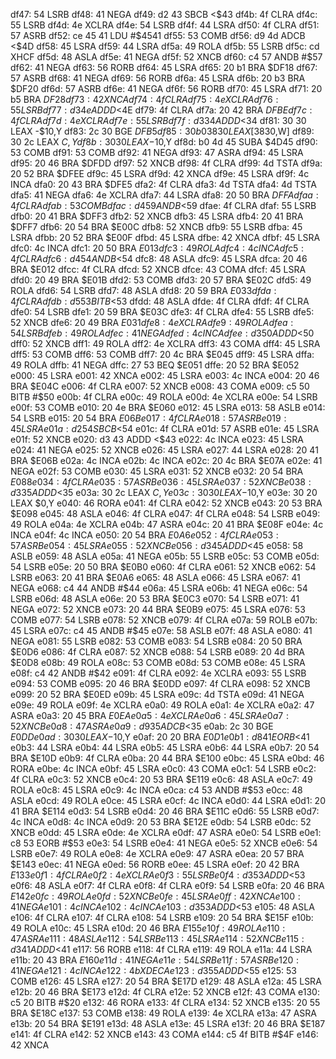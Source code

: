 df47: 54           LSRB
df48: 41           NEGA
df49: d2 43        SBCB   <$43
df4b: 4f           CLRA
df4c: 55           LSRB
df4d: 4e           XCLRA
df4e: 54           LSRB
df4f: 44           LSRA
df50: 4f           CLRA
df51: 57           ASRB
df52: ce 45 41     LDU    #$4541
df55: 53           COMB
df56: d9 4d        ADCB   <$4D
df58: 45           LSRA
df59: 44           LSRA
df5a: 49           ROLA
df5b: 55           LSRB
df5c: cd           XHCF
df5d: 48           ASLA
df5e: 41           NEGA
df5f: 52           XNCB
df60: c4 57        ANDB   #$57
df62: 41           NEGA
df63: 56           RORB
df64: 45           LSRA
df65: 20 b1        BRA    $DF18
df67: 57           ASRB
df68: 41           NEGA
df69: 56           RORB
df6a: 45           LSRA
df6b: 20 b3        BRA    $DF20
df6d: 57           ASRB
df6e: 41           NEGA
df6f: 56           RORB
df70: 45           LSRA
df71: 20 b5        BRA    $DF28
df73: 42           XNCA
df74: 4f           CLRA
df75: 4e           XCLRA
df76: 55           LSRB
df77: d3 4e        ADDD   <$4E
df79: 4f           CLRA
df7a: 20 42        BRA    $DFBE
df7c: 4f           CLRA
df7d: 4e           XCLRA
df7e: 55           LSRB
df7f: d3 34        ADDD   <$34
df81: 30 30        LEAX   -$10,Y
df83: 2c 30        BGE    $DFB5
df85: 30 b0 38 30  LEAX   [$3830,W]
df89: 30 2c        LEAX   $C,Y
df8b: 30 30        LEAX   -$10,Y
df8d: b0 4d 45     SUBA   $4D45
df90: 53           COMB
df91: 53           COMB
df92: 41           NEGA
df93: 47           ASRA
df94: 45           LSRA
df95: 20 46        BRA    $DFDD
df97: 52           XNCB
df98: 4f           CLRA
df99: 4d           TSTA
df9a: 20 52        BRA    $DFEE
df9c: 45           LSRA
df9d: 42           XNCA
df9e: 45           LSRA
df9f: 4c           INCA
dfa0: 20 43        BRA    $DFE5
dfa2: 4f           CLRA
dfa3: 4d           TSTA
dfa4: 4d           TSTA
dfa5: 41           NEGA
dfa6: 4e           XCLRA
dfa7: 44           LSRA
dfa8: 20 50        BRA    $DFFA
dfaa: 4f           CLRA
dfab: 53           COMB
dfac: d4 59        ANDB   <$59
dfae: 4f           CLRA
dfaf: 55           LSRB
dfb0: 20 41        BRA    $DFF3
dfb2: 52           XNCB
dfb3: 45           LSRA
dfb4: 20 41        BRA    $DFF7
dfb6: 20 54        BRA    $E00C
dfb8: 52           XNCB
dfb9: 55           LSRB
dfba: 45           LSRA
dfbb: 20 52        BRA    $E00F
dfbd: 45           LSRA
dfbe: 42           XNCA
dfbf: 45           LSRA
dfc0: 4c           INCA
dfc1: 20 50        BRA    $E013
dfc3: 49           ROLA
dfc4: 4c           INCA
dfc5: 4f           CLRA
dfc6: d4 54        ANDB   <$54
dfc8: 48           ASLA
dfc9: 45           LSRA
dfca: 20 46        BRA    $E012
dfcc: 4f           CLRA
dfcd: 52           XNCB
dfce: 43           COMA
dfcf: 45           LSRA
dfd0: 20 49        BRA    $E01B
dfd2: 53           COMB
dfd3: 20 57        BRA    $E02C
dfd5: 49           ROLA
dfd6: 54           LSRB
dfd7: 48           ASLA
dfd8: 20 59        BRA    $E033
dfda: 4f           CLRA
dfdb: d5 53        BITB   <$53
dfdd: 48           ASLA
dfde: 4f           CLRA
dfdf: 4f           CLRA
dfe0: 54           LSRB
dfe1: 20 59        BRA    $E03C
dfe3: 4f           CLRA
dfe4: 55           LSRB
dfe5: 52           XNCB
dfe6: 20 49        BRA    $E031
dfe8: 4e           XCLRA
dfe9: 49           ROLA
dfea: 54           LSRB
dfeb: 49           ROLA
dfec: 41           NEGA
dfed: 4c           INCA
dfee: d3 50        ADDD   <$50
dff0: 52           XNCB
dff1: 49           ROLA
dff2: 4e           XCLRA
dff3: 43           COMA
dff4: 45           LSRA
dff5: 53           COMB
dff6: 53           COMB
dff7: 20 4c        BRA    $E045
dff9: 45           LSRA
dffa: 49           ROLA
dffb: 41           NEGA
dffc: 27 53        BEQ    $E051
dffe: 20 52        BRA    $E052
e000: 45           LSRA
e001: 42           XNCA
e002: 45           LSRA
e003: 4c           INCA
e004: 20 46        BRA    $E04C
e006: 4f           CLRA
e007: 52           XNCB
e008: 43           COMA
e009: c5 50        BITB   #$50
e00b: 4f           CLRA
e00c: 49           ROLA
e00d: 4e           XCLRA
e00e: 54           LSRB
e00f: 53           COMB
e010: 20 4e        BRA    $E060
e012: 45           LSRA
e013: 58           ASLB
e014: 54           LSRB
e015: 20 54        BRA    $E06B
e017: 4f           CLRA
e018: 57           ASRB
e019: 45           LSRA
e01a: d2 54        SBCB   <$54
e01c: 4f           CLRA
e01d: 57           ASRB
e01e: 45           LSRA
e01f: 52           XNCB
e020: d3 43        ADDD   <$43
e022: 4c           INCA
e023: 45           LSRA
e024: 41           NEGA
e025: 52           XNCB
e026: 45           LSRA
e027: 44           LSRA
e028: 20 41        BRA    $E06B
e02a: 4c           INCA
e02b: 4c           INCA
e02c: 20 4c        BRA    $E07A
e02e: 41           NEGA
e02f: 53           COMB
e030: 45           LSRA
e031: 52           XNCB
e032: 20 54        BRA    $E088
e034: 4f           CLRA
e035: 57           ASRB
e036: 45           LSRA
e037: 52           XNCB
e038: d3 35        ADDD   <$35
e03a: 30 2c        LEAX   $C,Y
e03c: 30 30        LEAX   -$10,Y
e03e: 30 20        LEAX   $0,Y
e040: 46           RORA
e041: 4f           CLRA
e042: 52           XNCB
e043: 20 53        BRA    $E098
e045: 48           ASLA
e046: 4f           CLRA
e047: 4f           CLRA
e048: 54           LSRB
e049: 49           ROLA
e04a: 4e           XCLRA
e04b: 47           ASRA
e04c: 20 41        BRA    $E08F
e04e: 4c           INCA
e04f: 4c           INCA
e050: 20 54        BRA    $E0A6
e052: 4f           CLRA
e053: 57           ASRB
e054: 45           LSRA
e055: 52           XNCB
e056: d3 45        ADDD   <$45
e058: 58           ASLB
e059: 48           ASLA
e05a: 41           NEGA
e05b: 55           LSRB
e05c: 53           COMB
e05d: 54           LSRB
e05e: 20 50        BRA    $E0B0
e060: 4f           CLRA
e061: 52           XNCB
e062: 54           LSRB
e063: 20 41        BRA    $E0A6
e065: 48           ASLA
e066: 45           LSRA
e067: 41           NEGA
e068: c4 44        ANDB   #$44
e06a: 45           LSRA
e06b: 41           NEGA
e06c: 54           LSRB
e06d: 48           ASLA
e06e: 20 53        BRA    $E0C3
e070: 54           LSRB
e071: 41           NEGA
e072: 52           XNCB
e073: 20 44        BRA    $E0B9
e075: 45           LSRA
e076: 53           COMB
e077: 54           LSRB
e078: 52           XNCB
e079: 4f           CLRA
e07a: 59           ROLB
e07b: 45           LSRA
e07c: c4 45        ANDB   #$45
e07e: 58           ASLB
e07f: 48           ASLA
e080: 41           NEGA
e081: 55           LSRB
e082: 53           COMB
e083: 54           LSRB
e084: 20 50        BRA    $E0D6
e086: 4f           CLRA
e087: 52           XNCB
e088: 54           LSRB
e089: 20 4d        BRA    $E0D8
e08b: 49           ROLA
e08c: 53           COMB
e08d: 53           COMB
e08e: 45           LSRA
e08f: c4 42        ANDB   #$42
e091: 4f           CLRA
e092: 4e           XCLRA
e093: 55           LSRB
e094: 53           COMB
e095: 20 46        BRA    $E0DD
e097: 4f           CLRA
e098: 52           XNCB
e099: 20 52        BRA    $E0ED
e09b: 45           LSRA
e09c: 4d           TSTA
e09d: 41           NEGA
e09e: 49           ROLA
e09f: 4e           XCLRA
e0a0: 49           ROLA
e0a1: 4e           XCLRA
e0a2: 47           ASRA
e0a3: 20 45        BRA    $E0EA
e0a5: 4e           XCLRA
e0a6: 45           LSRA
e0a7: 52           XNCB
e0a8: 47           ASRA
e0a9: d9 35        ADCB   <$35
e0ab: 2c 30        BGE    $E0DD
e0ad: 30 30        LEAX   -$10,Y
e0af: 20 20        BRA    $E0D1
e0b1: d8 41        EORB   <$41
e0b3: 44           LSRA
e0b4: 44           LSRA
e0b5: 45           LSRA
e0b6: 44           LSRA
e0b7: 20 54        BRA    $E10D
e0b9: 4f           CLRA
e0ba: 20 44        BRA    $E100
e0bc: 45           LSRA
e0bd: 46           RORA
e0be: 4c           INCA
e0bf: 45           LSRA
e0c0: 43           COMA
e0c1: 54           LSRB
e0c2: 4f           CLRA
e0c3: 52           XNCB
e0c4: 20 53        BRA    $E119
e0c6: 48           ASLA
e0c7: 49           ROLA
e0c8: 45           LSRA
e0c9: 4c           INCA
e0ca: c4 53        ANDB   #$53
e0cc: 48           ASLA
e0cd: 49           ROLA
e0ce: 45           LSRA
e0cf: 4c           INCA
e0d0: 44           LSRA
e0d1: 20 41        BRA    $E114
e0d3: 54           LSRB
e0d4: 20 46        BRA    $E11C
e0d6: 55           LSRB
e0d7: 4c           INCA
e0d8: 4c           INCA
e0d9: 20 53        BRA    $E12E
e0db: 54           LSRB
e0dc: 52           XNCB
e0dd: 45           LSRA
e0de: 4e           XCLRA
e0df: 47           ASRA
e0e0: 54           LSRB
e0e1: c8 53        EORB   #$53
e0e3: 54           LSRB
e0e4: 41           NEGA
e0e5: 52           XNCB
e0e6: 54           LSRB
e0e7: 49           ROLA
e0e8: 4e           XCLRA
e0e9: 47           ASRA
e0ea: 20 57        BRA    $E143
e0ec: 41           NEGA
e0ed: 56           RORB
e0ee: 45           LSRA
e0ef: 20 42        BRA    $E133
e0f1: 4f           CLRA
e0f2: 4e           XCLRA
e0f3: 55           LSRB
e0f4: d3 53        ADDD   <$53
e0f6: 48           ASLA
e0f7: 4f           CLRA
e0f8: 4f           CLRA
e0f9: 54           LSRB
e0fa: 20 46        BRA    $E142
e0fc: 49           ROLA
e0fd: 52           XNCB
e0fe: 45           LSRA
e0ff: 42           XNCA
e100: 41           NEGA
e101: 4c           INCA
e102: 4c           INCA
e103: d3 53        ADDD   <$53
e105: 48           ASLA
e106: 4f           CLRA
e107: 4f           CLRA
e108: 54           LSRB
e109: 20 54        BRA    $E15F
e10b: 49           ROLA
e10c: 45           LSRA
e10d: 20 46        BRA    $E155
e10f: 49           ROLA
e110: 47           ASRA
e111: 48           ASLA
e112: 54           LSRB
e113: 45           LSRA
e114: 52           XNCB
e115: d3 41        ADDD   <$41
e117: 56           RORB
e118: 4f           CLRA
e119: 49           ROLA
e11a: 44           LSRA
e11b: 20 43        BRA    $E160
e11d: 41           NEGA
e11e: 54           LSRB
e11f: 57           ASRB
e120: 41           NEGA
e121: 4c           INCA
e122: 4b           XDECA
e123: d3 55        ADDD   <$55
e125: 53           COMB
e126: 45           LSRA
e127: 20 54        BRA    $E17D
e129: 48           ASLA
e12a: 45           LSRA
e12b: 20 46        BRA    $E173
e12d: 4f           CLRA
e12e: 52           XNCB
e12f: 43           COMA
e130: c5 20        BITB   #$20
e132: 46           RORA
e133: 4f           CLRA
e134: 52           XNCB
e135: 20 55        BRA    $E18C
e137: 53           COMB
e138: 49           ROLA
e139: 4e           XCLRA
e13a: 47           ASRA
e13b: 20 54        BRA    $E191
e13d: 48           ASLA
e13e: 45           LSRA
e13f: 20 46        BRA    $E187
e141: 4f           CLRA
e142: 52           XNCB
e143: 43           COMA
e144: c5 4f        BITB   #$4F
e146: 42           XNCA
